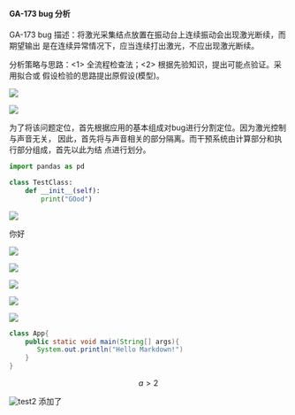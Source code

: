 
#### GA-173 bug 分析

GA-173 bug 描述：将激光采集结点放置在振动台上连续振动会出现激光断续，而期望输出
是在连续异常情况下，应当连续打出激光，不应出现激光断续。

分析策略与思路：<1> 全流程检查法；<2> 根据先验知识，提出可能点验证。采用拟合或
假设检验的思路提出原假设(模型)。


![](.protocol_images\a818cc17.png)




![](.protocol_images\test.png)




为了将该问题定位，首先根据应用的基本组成对bug进行分割定位。因为激光控制与声音无关，
因此，首先将与声音相关的部分隔离。而干预系统由计算部分和执行部分组成，首先以此为结
点进行划分。


``` Python
import pandas as pd

class TestClass:
    def __init__(self):
        print("GOod")
```

![](.protocol_images\bd9723df.png)

你好

![](.protocol_images\44aa62ad.png)

![](.protocol_images\52373602.png)

![](.protocol_images\f613ed1e.png)

![](.protocol_images\a818cc17.png)

![](.protocol_images\485961ff.png)

```java
class App{
    public static void main(String[] args){
       System.out.println("Hello Markdown!")
    }
}
```

$$
a>2
$$

![test2](.protocol_images\test2.jpg)
添加了

